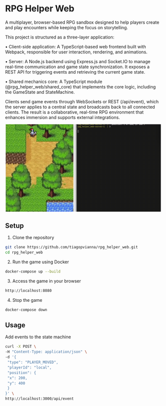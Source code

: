 # RPG Helper Web

A multiplayer, browser-based RPG sandbox designed to help players create and play encounters while keeping the focus on storytelling. 

This project is structured as a three-layer application:

•	Client-side application: A TypeScript-based web frontend built with Webpack, responsible for user interaction, rendering, and animations.

•	Server: A Node.js backend using Express.js and Socket.IO to manage real-time communication and game state synchronization. It exposes a REST API for triggering events and retrieving the current game state.

•	Shared mechanics core: A TypeScript module (@rpg_helper_web/shared_core) that implements the core logic, including the GameState and StateMachine.

Clients send game events through WebSockets or REST (/api/event), which the server applies to a central state and broadcasts back to all connected clients. The result is a collaborative, real-time RPG environment that enhances immersion and supports external integrations.


![Input](example/rpg_helper.gif)

## Setup

1. Clone the repository
```sh
git clone https://github.com/tiagopvianna/rpg_helper_web.git
cd rpg_helper_web
```

2. Run the game using Docker
```sh
docker-compose up --build
```

3. Access the game in your browser
```sh
http://localhost:8080
```

4. Stop the game
```sh
docker-compose down
```

## Usage

Add events to the state machine
```sh
curl -X POST \
-H "Content-Type: application/json" \
-d '{
 "type": "PLAYER_MOVED",
 "playerId": "local",
 "position": {
 "x": 200,
 "y": 400
 }
}' \
http://localhost:3000/api/event
```